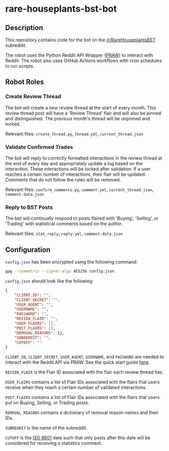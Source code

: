 # rare-houseplants-bst-bot

## Description

This repository contains code for the bot on the [/r/RareHouseplantsBST](https://www.reddit.com/r/RareHouseplantsBST/) subreddit.

The robot uses the Python Reddit API Wrapper ([PRAW](https://praw.readthedocs.io/en/latest/)) to interact with Reddit. The robot also uses GitHub Actions workflows with cron schedules to run scripts.

## Robot Roles

### Create Review Thread

The bot will create a new review thread at the start of every month. This review thread post will have a 'Review Thread' flair and will also be pinned and distinguished. The previous month's thread will be unpinned and locked.

Relevant files: `create_thread.py`, `thread.yml`, `current_thread.json`

### Validate Confirmed Trades

The bot will reply to correctly formatted interactions in the review thread at the end of every day and appropriately update a log based on the interaction. These interactions will be locked after validation. If a user reaches a certain number of interactions, their flair will be updated. Comments that do not follow the rules will be removed.

Relevant files: `confirm_comments.py`, `comment.yml`, `current_thread.json`, `comment-data.json`

### Reply to BST Posts

The bot will continually respond to posts flaired with 'Buying', 'Selling', or 'Trading' with statistical comments based on the author.

Relevant files: `stat_reply`, `reply.yml`, `comment-data.json`

## Configuration

`config.json` has been encrypted using the following command:

```bash
gpg --symmetric --cipher-algo AES256 config.json
```

`config.json` should look like the following:

```json
{
    "CLIENT_ID": "",
    "CLIENT_SECRET": "",
    "USER_AGENT": "",
    "USERNAME": "",
    "PASSWORD": "",
    "REVIEW_FLAIR": "",
    "USER_FLAIRS": [],
    "POST_FLAIRS": [],
    "REMOVAL_REASONS": {},
    "SUBREDDIT": "",
    "CUTOFF": ""
}
```

`CLIENT_ID`, `CLIENT_SECRET`, `USER_AGENT`, `USERNAME`, and `PASSWORD` are needed to interact with the Reddit API via PRAW. See the quick start guide [here](https://praw.readthedocs.io/en/latest/getting_started/quick_start.html).

`REVIEW_FLAIR` is the Flair ID associated with the flair each review thread has.

`USER_FLAIRS` contains a list of Flair IDs associated with the flairs that users receive when they reach a certain number of validated interactions.

`POST_FLAIRS` contains a list of Flair IDs associated with the flairs that users put on Buying, Selling, or Trading posts.

`REMOVAL_REASONS` contains a dictionary of removal reason names and their IDs.

`SUBREDDIT` is the name of the subreddit.

`CUTOFF` is the [ISO 8601](https://en.wikipedia.org/wiki/ISO_8601) date such that only posts after this date will be considered for receiving a statistics comment.
